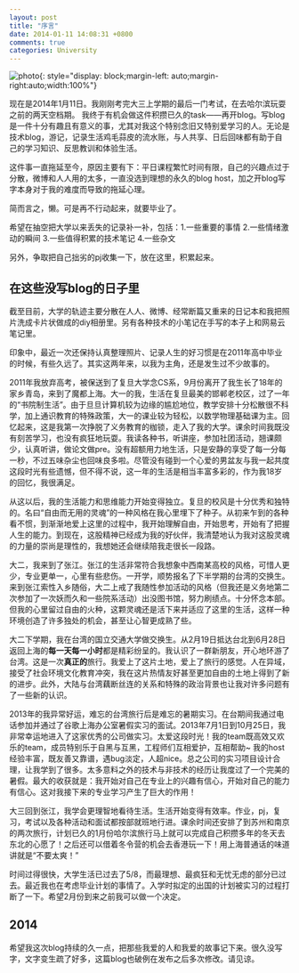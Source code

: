 ```yaml
---
layout: post
title: "序言"
date: 2014-01-11 14:08:31 +0800
comments: true
categories: University
---
```

![photo](http://tmhome.com/wp-content/uploads/2013/08/tumblr_m6c3ipVPWl1romywno1_500.gif){: style="display: block;margin-left: auto;margin-right:auto;width:100%"}

现在是2014年1月11日。我刚刚考完大三上学期的最后一门考试，在去哈尔滨玩耍之前的两天空档期。
我终于有机会做这件积攒已久的task——再开blog。写blog是一件十分有趣且有意义的事，尤其对我这个特别念旧又特别爱学习的人。无论是技术blog，游记，记录生活鸡毛蒜皮的流水账，与人共享、日后回味都有助于自己的学习知识、反思教训和体验生活。

这件事一直拖延至今，原因主要有下：平日课程繁忙时间有限，自己的兴趣点过于分散，微博和人人用的太多，一直没选到理想的永久的blog host，加之开blog写字本身对于我的难度而导致的拖延心理。

简而言之，懒。可是再不行动起来，就要毕业了。

希望在抽空把大学以来丢失的记录补一补，包括：1.一些重要的事情 2.一些情绪激动的瞬间 3.一些值得积累的技术笔记 4.一些杂文

另外，争取把自己拙劣的pj收集一下，放在这里，积累起来。

## 在这些没写blog的日子里

截至目前，大学的轨迹主要分散在人人、微博、经常断篇又重来的日记本和我把照片洗成卡片状做成的diy相册里。另有各种技术的小笔记在手写的本子上和网易云笔记里。

印象中，最近一次还保持认真整理照片、记录人生的好习惯是在2011年高中毕业的时候，有些久远了。其实这两年来，以我为主角，还是发生过不少故事的。

2011年我放弃高考，被保送到了复旦大学念CS系，9月份离开了我生长了18年的家乡青岛，来到了魔都上海。大一的我，生活在复旦最美的邯郸老校区，过了一年的“书院制生活”。由于旦旦计算机较为边缘的尴尬地位，教学安排十分松散很不科学，加上通识教育的特殊政策，大一的课业较为轻松，以数学物理基础课为主。回忆起来，这是我第一次挣脱了义务教育的枷锁，走入了我的大学。课余时间我既没有刻苦学习，也没有疯狂地玩耍。我读各种书，听讲座，参加社团活动，翘课颇少，认真听讲，做论文做pre。没有超额用力地生活，只是安静的享受了每一分每一秒，不过五味杂尘也回味良多啦。尽管没有碰到一个心爱的男盆友与我一起共度这段时光有些遗憾，但不得不说，这一年的生活是相当丰富多彩的，作为我18岁的回忆，我很满足。

从这以后，我的生活能力和思维能力开始变得独立。复旦的校风是十分优秀和独特的。名曰“自由而无用的灵魂”的一种风格在我心里埋下了种子。从初来乍到的各种看不惯，到渐渐地爱上这里的过程中，我开始理解自由，开始思考，开始有了把握人生的能力。到现在，这股精神已经成为我的好伙伴，我清楚地认为我对这股灵魂的力量的崇尚是理性的，我想她还会继续陪我走很长一段路。

大二，我来到了张江。张江的生活非常符合我想象中西南某高校的风格，可惜人更少，专业更单一，心里有些悲伤。一开学，顺势报名了下半学期的台湾的交换生。来到张江索性入乡随俗，大二上戒了我随性参加活动的风格（但我还是义务地第二次参加了一次妖而久和一些院系活动）出没图书馆，努力刷绩点。十分怀念本部。但我的心里留过自由的火种，这颗灵魂还是活下来并适应了这里的生活，这样一种环境创造了许多独处的机会，甚至让心智更成熟了些。

大二下学期，我在台湾的国立交通大学做交换生。从2月19日抵达台北到6月28日返回上海的**每一天每一小时**都是精彩纷呈的。我认识了一群新朋友，开心地环游了台湾。这是一次**真正的**旅行。我爱上了这片土地，爱上了旅行的感觉。人在异域，接受了社会环境文化教育冲突，我在这片热情友好甚至更加自由的土地上得到了新的进步。此外，大陆与台湾藕断丝连的关系和特殊的政治背景也让我对许多问题有了一些新的认识。

2013年的我异常好运，难忘的台湾旅行后是难忘的暑期实习。在台期间我通过电话参加并通过了谷歌上海办公室暑假实习的面试。2013年7月1日到10月25日，我非常幸运地进入了这家优秀的公司做实习。太爱这段时光！我的team既高效又欢乐的team，成员特别乐于自黑与互黑，工程师们互相爱护，互相帮助~ 我的host经验丰富，既友善又靠谱，遇bug淡定，人超nice。总之公司的实习项目设计合理，让我学到了很多。太多意料之外的技术与非技术的经历让我度过了一个完美的暑假。最大的收获就是：我开始对自己在专业上的兴趣有信心，开始对自己的能力有信心。这对我接下来的专业学习产生了巨大的作用！

大三回到张江，我学会更理智地看待生活。生活开始变得有效率。作业，pj，复习，考试以及各种活动和面试都按部就班地行进。课余时间还安排了到苏州和南京的两次旅行，计划已久的1月份哈尔滨旅行马上就可以完成自己积攒多年的冬天去东北的心愿了！之后还可以借着冬令营的机会去香港玩一下！用上海普通话的味道讲就是“不要太爽！”

时间过得很快，大学生活已过去了5/8，而最理想、最疯狂和无忧无虑的部分已过去。最近我也在考虑毕业计划的事情了。入学时拟定的出国的计划被实习的过程打断了一下。希望2月份到来之前我可以做一个决定。

## 2014
希望我这次blog持续的久一点，把那些我爱的人和我爱的故事记下来。很久没写字，文字变生疏了好多，这篇blog也破例在发布之后多次修改。请见谅。

